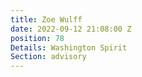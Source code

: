 ```yaml
---
title: Zoe Wulff
date: 2022-09-12 21:08:00 Z
position: 78
Details: Washington Spirit
Section: advisory
---
```



